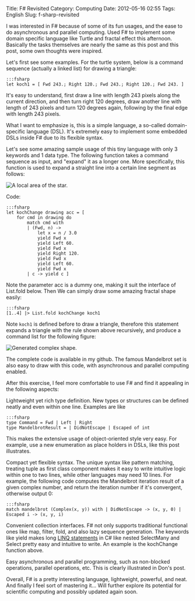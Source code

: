 Title: F# Revisited
Category: Computing
Date: 2012-05-16 02:55
Tags: English
Slug: f-sharp-revisited

I was interested in F# because of some of its fun usages, and the ease to do asynchronous and parallel computing. Used F# to implement some domain specific language like Turtle and fractal effect this afternoon. Basically the tasks themselves are nearly the same as this post and this post, some own thoughts were inspired.

Let's first see some examples. For the turtle system, below is a command sequence (actually a linked list) for drawing a triangle:

    :::fsharp
    let koch1 = [ Fwd 243.; Right 120.; Fwd 243.; Right 120.; Fwd 243. ]
 
It's easy to understand, first draw a line with length 243 pixels along the current direction, and then turn right 120 degrees, draw another line with length of 243 pixels and turn 120 degrees again, following by the final edge with length 243 pixels.
 
What I want to emphasize is, this is a simple language, a so-called domain-specific language (DSL). It's extremely easy to implement some embedded DSLs inside F# due to its flexible syntax.
 
Let's see some amazing  sample usage of this tiny language with only 3 keywords and 1 data type. The following function takes a command sequence as input, and "expand" it as a longer one. More specifically, this function is used to expand a straight line into a certain line segment as follows:

![A local area of the star.](/images/f-sharp-revisited-1.png)

Code:

    :::fsharp
    let kochChange drawing acc = [
        for cmd in drawing do
            match cmd with
            | (Fwd, n) -> 
                let x = n / 3.0
                yield Fwd x
                yield Left 60.
                yield Fwd x
                yield Right 120.
                yield Fwd x
                yield Left 60.
                yield Fwd x
            | c -> yield c ]

Note the parameter acc is a dummy one, making it suit the interface of List.fold below. Then We can simply draw some amazing fractal shape easily:
 
    :::fsharp
    [1..4] |> List.fold kochChange koch1
 
Note `koch1` is defined before to draw a triangle, therefore this statement expands a triangle with the rule shown above recursively, and produce a command list for the following figure:

![Generated complex shape.](/images/f-sharp-revisited-2.png)
 
The complete code is available in my github. The famous Mandelbrot set is also easy to draw with this code, with asynchronous and parallel computing enabled.
 
After this exercise, I feel more comfortable to use F# and find it appealing in the following aspects:

Lightweight yet rich type definition. New types or structures can be defined neatly and even within one line. Examples are like

    :::fsharp
    type Command = Fwd | Left | Right
    type MandelbrotResult = | DidNotEscape | Escaped of int
 
This makes the extensive usage of object-oriented style very easy. For example, use a new enumeration as place holders in DSLs, like this post illustrates.

Compact yet flexible syntax. The unique syntax like pattern matching, treating tuple as first class component makes it easy to write intuitive logic within one to two lines, while other languages may need 10 lines. For example, the following code computes the Mandelbrot iteration result of a given complex number, and return the iteration number if it's convergent, otherwise output 0:
 
    :::fsharp
    match mandelbrot (Complex(x, y)) with | DidNotEscape -> (x, y, 0) | Escaped i -> (x, y, i)

Convenient collection interfaces. F# not only supports traditional functional ones like map, filter, fold, and also lazy sequence generation. The keywords like yield makes long [LINQ statements](https://yage.ai/efficiency-comparison-among-several-platforms-for-scientific-computing.html) in C# like nested SelectMany and Select pretty easy and intuitive to write. An example is the kochChange function above.

Easy asynchronous and parallel programming, such as non-blocked operations, parallel operations, etc. This is clearly illustrated in Don's post.
 
Overall, F# is a pretty interesting language, lightweight, powerful, and neat. And finally I feel sort of mastering it... Will further explore its potential for scientific computing and possibly updated again soon.